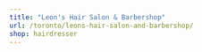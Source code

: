 ```yaml
---
title: "Leon's Hair Salon & Barbershop"
url: /toronto/leons-hair-salon-and-barbershop/
shop: hairdresser
---
```

